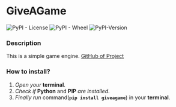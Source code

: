 # GiveAGame

![PyPI - License](https://img.shields.io/pypi/l/giveagame?label=License&style=plastic) ![PyPI - Wheel](https://img.shields.io/pypi/wheel/giveagame?style=plastic) ![PyPI-Version](https://img.shields.io/pypi/pyversions/giveagame?label=Python%20Version&style=plastic)

### Description

This is a simple game engine. 
[GitHub of Project](https://www.github.com/misha-network/giveagame)

### How to install?

1. *Open your* **terminal**.
2. *Check if* **Python** and **PIP** *are installed*.
3. *Finally run* command(**`pip install giveagame`**) in your **terminal**.

